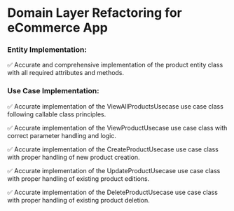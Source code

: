 # Domain Layer Refactoring for eCommerce App

### Entity Implementation:
✅ Accurate and comprehensive implementation of the product entity class with all required attributes and methods.

### Use Case Implementation:
✅ Accurate implementation of the ViewAllProductsUsecase use case class following callable class principles.

✅ Accurate implementation of the ViewProductUsecase use case class with correct parameter handling and logic.

✅ Accurate implementation of the CreateProductUsecase use case class with proper handling of new product creation.

✅ Accurate implementation of the UpdateProductUsecase use case class with proper handling of existing product editions.

✅ Accurate implementation of the DeleteProductUsecase use case class with proper handling of existing product deletion.

